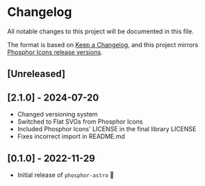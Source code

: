 # Changelog

All notable changes to this project will be documented in this file.

The format is based on [Keep a Changelog](https://keepachangelog.com/en/1.0.0/),
and this project mirrors [Phosphor Icons release versions](https://github.com/phosphor-icons/homepage/releases).

## [Unreleased]

## [2.1.0] - 2024-07-20

- Changed versioning system
- Switched to Flat SVGs from Phosphor Icons
- Included Phosphor Icons' LICENSE in the final library LICENSE
- Fixes incorrect import in README.md

## [0.1.0] - 2022-11-29

- Initial release of `phosphor-astro` 🎉
